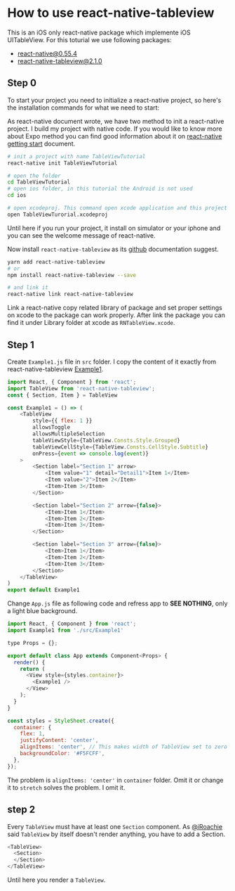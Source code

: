 # How to use react-native-tableview

This is an iOS only react-native package which implemente iOS UITableView. For this toturial we use following packages:

- react-native@0.55.4
- react-native-tableview@2.1.0

## Step 0

To start your project you need to initialize a react-native project, so here's the installation commands for what we need to start:

As react-native document wrote, we have two method to init a react-native project. I build my project with native code. If you would like to know more about Expo method you can find good information about it on [react-native getting start](https://facebook.github.io/react-native/docs/getting-started.html) document.

```bash
# init a project with name TableViewTutorial
react-native init TableViewTutorial

# open the folder
cd TableViewTutorial
# open ios folder, in this tutorial the Android is not used
cd ios

# open xcodeproj. This command open xcode application and this project
open TableViewTurorial.xcodeproj
```

Until here if you run your project, it install on simulator or your iphone and you can see the welcome message of react-native.

Now install `react-native-tableview` as its [github](https://github.com/aksonov/react-native-tableview) documentation suggest.

```bash
yarn add react-native-tableview
# or
npm install react-native-tableview --save

# and link it
react-native link react-native-tableview
```

Link a react-native copy related library of package and set proper settings on xcode to the package can work properly. After link the package you can find it under Library folder at xcode as `RNTableView.xcode`.

## Step 1

Create `Example1.js` file in `src` folder. I copy the content of it exactly from react-native-tableview [Example1](https://github.com/aksonov/react-native-tableview/blob/master/example/src/screens/Example1.js).

```js
import React, { Component } from 'react';
import TableView from 'react-native-tableview';
const { Section, Item } = TableView

const Example1 = () => (
    <TableView
        style={{ flex: 1 }}
        allowsToggle
        allowsMultipleSelection
        tableViewStyle={TableView.Consts.Style.Grouped}
        tableViewCellStyle={TableView.Consts.CellStyle.Subtitle}
        onPress={event => console.log(event)}
    >
        <Section label="Section 1" arrow>
            <Item value="1" detail="Detail1">Item 1</Item>
            <Item value="2">Item 2</Item>
            <Item>Item 3</Item>
        </Section>

        <Section label="Section 2" arrow={false}>
            <Item>Item 1</Item>
            <Item>Item 2</Item>
            <Item>Item 3</Item>
        </Section>

        <Section label="Section 3" arrow={false}>
            <Item>Item 1</Item>
            <Item>Item 2</Item>
            <Item>Item 3</Item>
        </Section>
    </TableView>
)
export default Example1
```

Change `App.js` file as following code and refress app to **SEE NOTHING**, only a light blue background.

```js
import React, { Component } from 'react';
import Example1 from './src/Example1'

type Props = {};

export default class App extends Component<Props> {
  render() {
    return (
      <View style={styles.container}>
        <Example1 />
      </View>
    );
  }
}

const styles = StyleSheet.create({
  container: {
    flex: 1,
    justifyContent: 'center',
    alignItems: 'center', // This makes width of TableView set to zero
    backgroundColor: '#F5FCFF',
  },
});
```

The problem is `alignItems: 'center'` in `container` folder. Omit it or change it to `stretch` solves the problem. I omit it.

## step 2

Every `TableView` must have at least one `Section` component. As [@iRoachie](https://github.com/aksonov/react-native-tableview/issues/160) said `TableView` by itself doesn't render anything, you have to add a Section.

```js
<TableView>
  <Section>
  </Section>
</TableView>
```

Until here you render a `TableView`.